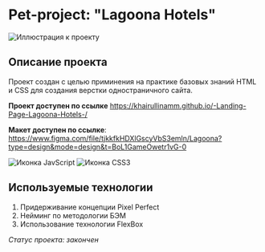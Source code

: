 # Pet-project: "Lagoona Hotels"
![Иллюстрация к проекту](https://github.com/khairullinamm/-Landing-Page-Lagoona-Hotels-/raw/main/figma.png)

## Описание проекта
Проект создан с целью приминения на практике базовых знаний HTML и CSS для создания верстки одностраничного сайта. 

**Проект доступен по ссылке** https://khairullinamm.github.io/-Landing-Page-Lagoona-Hotels-/

**Макет доступен по ссылке**: https://www.figma.com/file/tjkkfkHDXlGscyVbS3emln/Lagoona?type=design&mode=design&t=BoL1GameOwetr1vG-0

![Иконка JavScript](https://img.shields.io/badge/JavaScript-323330?style=for-the-badge&logo=javascript&logoColor=F7DF1E)
![Иконка CSS3](https://img.shields.io/badge/CSS3-1572B6?style=for-the-badge&logo=css3&logoColor=white)

## Используемые технологии

1. Придерживание концепции Pixel Perfect
2. Нейминг по методологии БЭМ
3. Использование технологии FlexBox

_Статус проекта: закончен_
